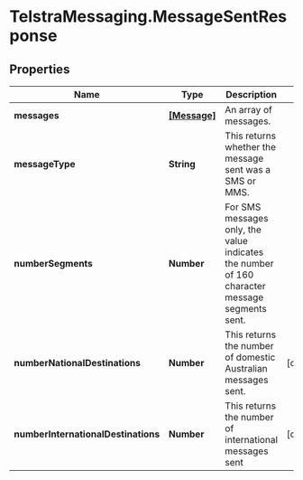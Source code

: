 # TelstraMessaging.MessageSentResponse

## Properties
Name | Type | Description | Notes
------------ | ------------- | ------------- | -------------
**messages** | [**[Message]**](Message.md) | An array of messages. | 
**messageType** | **String** | This returns whether the message sent was a SMS or MMS. | 
**numberSegments** | **Number** | For SMS messages only, the value indicates the number of 160 character message segments sent. | 
**numberNationalDestinations** | **Number** | This returns the number of domestic Australian messages sent. | [optional] 
**numberInternationalDestinations** | **Number** | This returns the number of international messages sent | [optional] 


